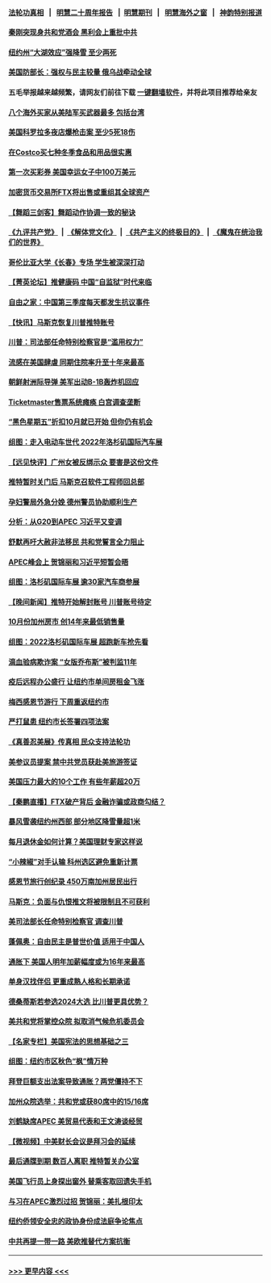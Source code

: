 #### [法轮功真相](https://github.com/gfw-breaker/truth/blob/master/README.md?t=0) &nbsp;&nbsp;|&nbsp;&nbsp; [明慧二十周年报告](https://github.com/gfw-breaker/mh-reports/blob/master/README.md?t=0) &nbsp;&nbsp;|&nbsp;&nbsp;[明慧期刊](https://github.com/gfw-breaker/mh-qikan) &nbsp;&nbsp;|&nbsp;&nbsp; [明慧海外之窗](https://github.com/gfw-breaker/mh-news/blob/master/README.md?t=0) &nbsp;&nbsp;|&nbsp;&nbsp; [神韵特别报道](https://github.com/gfw-breaker/mh-news/blob/master/shenyun.md?t=0)
#### [秦刚突现身共和党酒会 黑利会上重批中共](../pages/nsc412/n13869661.md?t=11210150) 
#### [纽约州“大湖效应”强降雪 至少两死](../pages/nsc412/n13869654.md?t=11210150) 
#### [美国防部长：强权与民主较量 俄乌战牵动全球](../pages/nsc412/n13869590.md?t=11210150) 
#### 五毛举报越来越频繁，请网友们前往下载 [一键翻墙软件](https://github.com/gfw-breaker/ssr-accounts)，并将此项目推荐给亲友
#### [八个海外买家从美陆军买武器最多 包括台湾](../pages/nsc412/n13868794.md?t=11210150) 
#### [美国科罗拉多夜店爆枪击案 至少5死18伤](../pages/nsc412/n13869591.md?t=11210150) 
#### [在Costco买七种冬季食品和用品很实惠](../pages/nsc412/n13868166.md?t=11210150) 
#### [第一次买彩券 美国幸运女子中100万美元](../pages/nsc412/n13869437.md?t=11210150) 
#### [加密货币交易所FTX将出售或重组其全球资产](../pages/nsc412/n13869376.md?t=11210150) 
#### [【舞蹈三剑客】舞蹈动作协调一致的秘诀](../pages/nsc412/n13869433.md?t=11210150) 
#### [《九评共产党》](https://github.com/begood0513/9ping.md/blob/master/README.md) &nbsp;|&nbsp; [《解体党文化》](../../../../jtdwh.md/blob/master/README.md)  &nbsp;|&nbsp; [《共产主义的终极目的》](../../../../gczydzjmd.md/blob/master/README.md) &nbsp;|&nbsp; [《魔鬼在统治我们的世界》](../../../../mgztzwmdsj.md/blob/master/README.md) 
#### [哥伦比亚大学《长春》专场  学生被深深打动](../pages/nsc412/n13869357.md?t=11210150) 
#### [【菁英论坛】推健康码 中国“自监狱”时代来临](../pages/nsc412/n13869302.md?t=11210150) 
#### [自由之家：中国第三季度每天都发生抗议事件](../pages/nsc412/n13869343.md?t=11210150) 
#### [【快讯】马斯克恢复川普推特账号](../pages/nsc412/n13869381.md?t=11210150) 
#### [川普：司法部任命特别检察官是“滥用权力”](../pages/nsc412/n13869337.md?t=11210150) 
#### [流感在美国肆虐 同期住院率升至十年来最高](../pages/nsc412/n13869360.md?t=11210150) 
#### [朝鲜射洲际导弹 美军出动B-1B轰炸机回应](../pages/nsc412/n13869333.md?t=11210150) 
#### [Ticketmaster售票系统瘫痪 白宫调查垄断](../pages/nsc412/n13869298.md?t=11210150) 
#### [“黑色星期五”折扣10月就已开始 但你仍有机会](../pages/nsc412/n13869335.md?t=11210150) 
#### [组图：走入电动车世代 2022年洛杉矶国际汽车展](../pages/nsc412/n13869304.md?t=11210150) 
#### [【远见快评】广州女被反绑示众 要害是这份文件](../pages/nsc412/n13869300.md?t=11210150) 
#### [推特暂时关门后 马斯克召软件工程师回总部](../pages/nsc412/n13869277.md?t=11210150) 
#### [孕妇警局外急分娩 德州警员协助顺利生产](../pages/nsc412/n13869031.md?t=11210150) 
#### [分析：从G20到APEC 习近平又变调](../pages/nsc412/n13869256.md?t=11210150) 
#### [舒默再吁大赦非法移民 共和党誓言全力阻止](../pages/nsc412/n13868898.md?t=11210150) 
#### [APEC峰会上 贺锦丽和习近平短暂会晤](../pages/nsc412/n13868909.md?t=11210150) 
#### [组图：洛杉矶国际车展 逾30家汽车商参展](../pages/nsc412/n13869113.md?t=11210150) 
#### [【晚间新闻】推特开始解封账号 川普账号待定](../pages/nsc412/n13868807.md?t=11210150) 
#### [10月份加州房市 创14年来最低销售量](../pages/nsc412/n13868890.md?t=11210150) 
#### [组图：2022洛杉矶国际车展 超跑新车抢先看](../pages/nsc412/n13868937.md?t=11210150) 
#### [滴血验病欺诈案 “女版乔布斯”被判监11年](../pages/nsc412/n13868846.md?t=11210150) 
#### [疫后远程办公盛行 让纽约市单间房租金飞涨](../pages/nsc412/n13868927.md?t=11210150) 
#### [梅西感恩节游行 下周重返纽约市](../pages/nsc412/n13868922.md?t=11210150) 
#### [严打鼠患 纽约市长签署四项法案](../pages/nsc412/n13868900.md?t=11210150) 
#### [《真善忍美展》传真相 民众支持法轮功](../pages/nsc412/n13867633.md?t=11210150) 
#### [美参议员提案 禁中共党员获赴美旅游签证](../pages/nsc412/n13868791.md?t=11210150) 
#### [美国压力最大的10个工作 有些年薪超20万](../pages/nsc412/n13868865.md?t=11210150) 
#### [【秦鹏直播】FTX破产背后 金融诈骗或政商勾结？](../pages/nsc412/n13868809.md?t=11210150) 
#### [暴风雪袭纽约州西部 部分地区降雪量超1米](../pages/nsc412/n13868802.md?t=11210150) 
#### [每月退休金如何计算？美国理财专家这样说](../pages/nsc412/n13868853.md?t=11210150) 
#### [“小辣椒”对手认输 科州选区避免重新计票](../pages/nsc412/n13868826.md?t=11210150) 
#### [感恩节旅行创纪录 450万南加州居民出行](../pages/nsc412/n13868844.md?t=11210150) 
#### [马斯克：负面与仇恨推文将被限制且不可获利](../pages/nsc412/n13868773.md?t=11210150) 
#### [美司法部长任命特别检察官 调查川普](../pages/nsc412/n13868770.md?t=11210150) 
#### [蓬佩奥：自由民主是普世价值 适用于中国人](../pages/nsc412/n13868777.md?t=11210150) 
#### [通胀下 美国人明年加薪幅度或为16年来最高](../pages/nsc412/n13868757.md?t=11210150) 
#### [单身汉找伴侣 更重成熟人格和长期承诺](../pages/nsc412/n13868778.md?t=11210150) 
#### [德桑蒂斯若参选2024大选 比川普更具优势？](../pages/nsc412/n13868710.md?t=11210150) 
#### [美共和党将掌控众院 拟取消气候危机委员会](../pages/nsc412/n13868747.md?t=11210150) 
#### [【名家专栏】美国宪法的思想基础之三](../pages/nsc412/n13868641.md?t=11210150) 
#### [组图：纽约市区秋色“枫”情万种](../pages/nsc412/n13868718.md?t=11210150) 
#### [拜登巨额支出法案导致通胀？两党僵持不下](../pages/nsc412/n13868712.md?t=11210150) 
#### [加州众院选举：共和党或获80席中的15/16席](../pages/nsc412/n13868162.md?t=11210150) 
#### [刘鹤缺席APEC 美贸易代表和王文涛谈经贸](../pages/nsc412/n13868724.md?t=11210150) 
#### [【微视频】中美财长会议是拜习会的延续](../pages/nsc412/n13868630.md?t=11210150) 
#### [最后通牒到期 数百人离职 推特暂关办公室](../pages/nsc412/n13868699.md?t=11210150) 
#### [美国飞行员上身探出窗外 替乘客取回遗失手机](../pages/nsc412/n13868485.md?t=11210150) 
#### [与习在APEC激烈过招 贺锦丽：美扎根印太](../pages/nsc412/n13868701.md?t=11210150) 
#### [纽约侨领安全忠的政协身份成法庭争论焦点](../pages/nsc412/n13868265.md?t=11210150) 
#### [中共再提一带一路 美欧推替代方案抗衡](../pages/nsc412/n13868587.md?t=11210150) 

----
#### [ >>> 更早内容 <<< ](../indexes/nsc412-earlier.md)

